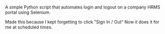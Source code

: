 A simple Python script that automates login and logout on a company HRMS portal using Selenium.

Made this because I kept forgetting to click "Sign In / Out"
Now it does it for me at scheduled times.
